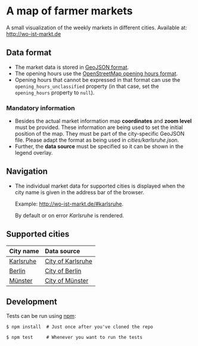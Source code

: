 # A map of farmer markets

A small visualization of the weekly markets in different cities. Available at: http://wo-ist-markt.de


## Data format

* The market data is stored in [GeoJSON format][geojson].
* The opening hours use the [OpenStreetMap opening hours format][osm-openinghours].
* Opening hours that cannot be expressed in that format can use the `opening_hours_unclassified`
  property (in that case, set the `opening_hours` property to `null`).


### Mandatory information

* Besides the actual market information map **coordinates** and **zoom level** must be provided.
  These information are being used to set the initial position of the map. They must be part of
  the city-specific GeoJSON file. Please adapt the format as being used in *cities/karlsruhe.json*.
* Further, the **data source** must be specified so it can be shown in the legend overlay.


## Navigation

* The individual market data for supported cities is displayed when the city name is given in the
  address bar of the browser.

  Example: http://wo-ist-markt.de/#karlsruhe.

  By default or on error *Karlsruhe* is rendered.


## Supported cities

|City name|Data source|
|:---|:---|
|[Karlsruhe][karlsruhe-wikipedia]|[City of Karlsruhe][karlsruhe-wochenmarkte]|
|[Berlin][berlin-wikipedia]|[City of Berlin][berlin-wochenmarkte]|
|[Münster][muenster-wikipedia]|[City of Münster][muenster-wochenmarkte]|


## Development

Tests can be run using [npm][npm]:

    $ npm install  # Just once after you've cloned the repo

    $ npm test     # Whenever you want to run the tests


[geojson]: http://geojson.org
[osm-openinghours]: https://wiki.openstreetmap.org/wiki/Key:opening_hours/specification
[karlsruhe-wikipedia]: https://en.wikipedia.org/wiki/Karlsruhe
[karlsruhe-wochenmarkte]: http://www.karlsruhe.de/b3/maerkte/wochenmarkte.de
[berlin-wikipedia]: https://en.wikipedia.org/wiki/Berlin
[berlin-wochenmarkte]: http://daten.berlin.de/datensaetze/wochen-und-tr%C3%B6delm%C3%A4rkte
[npm]: https://www.npmjs.com
[muenster-wikipedia]: https://en.wikipedia.org/wiki/M%C3%BCnster
[muenster-wochenmarkte]: http://www.muenster.de/stadt/maerkte/markt.html

